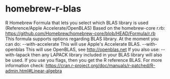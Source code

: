 # homebrew-r-blas
R Homebrew Formula that lets you select which BLAS library is used (Reference/Apple Accelerate/OpenBLAS)
Based on the homebrew-core r.rb:
https://github.com/Homebrew/homebrew-core/blob/HEAD/Formula/r.rb
This formula supports options regarding BLAS library.
At the moment you can do: 
--with-accelerate 
This will use Apple's Accelerate BLAS.
--with-openblas 
This will use OpenBLAS, see http://openblas.net 
If you also use:
--with-lapack 
then any LAPACK library included in your BLAS library will also be used.
If you use you flags, then you get the R reference BLAS. 
For more information check:
https://cran.r-project.org/doc/manuals/r-patched/R-admin.html#Linear-algebra
